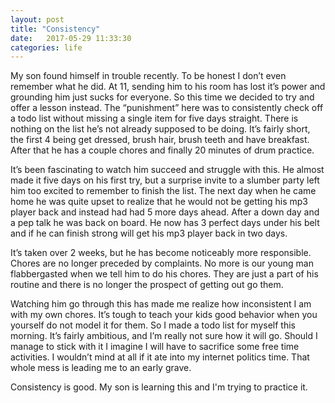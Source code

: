 ```yaml
---
layout: post
title: "Consistency"
date:   2017-05-29 11:33:30
categories: life
---
```


My son found himself in trouble recently. To be honest I don’t even remember what he did. At 11, sending him to his room has lost it’s power and grounding him just sucks for everyone. So this time we decided to try and offer a lesson instead. The “punishment” here was to consistently check off a todo list without missing a single item for five days straight. There is nothing on the list he’s not already supposed to be doing. It’s fairly short, the first 4 being get dressed, brush hair, brush teeth and have breakfast. After that he has a couple chores and finally 20 minutes of drum practice.

It’s been fascinating to watch him succeed and struggle with this. He almost made it five days on his first try, but a surprise invite to a slumber party left him too excited to remember to finish the list. The next day when he came home he was quite upset to realize that he would not be getting his mp3 player back and instead had had 5 more days ahead. After a down day and a pep talk he was back on board. He now has 3 perfect days under his belt and if he can finish strong will get his mp3 player back in two days.

It’s taken over 2 weeks, but he has become noticeably more responsible. Chores are no longer preceded by complaints. No more is our young man flabbergasted when we tell him to do his chores. They are just a part of his routine and there is no longer the prospect of getting out go them.

Watching him go through this has made me realize how inconsistent I am with my own chores. It’s tough to teach your kids good behavior when you yourself do not model it for them. So I made a todo list for myself this morning. It’s fairly ambitious, and I’m really not sure how it will go. Should I manage to stick with it I imagine I will have to sacrifice some free time activities. I wouldn’t mind at all if it ate into my internet politics time. That whole mess is leading me to an early grave.

Consistency is good. My son is learning this and I'm trying to practice it.
